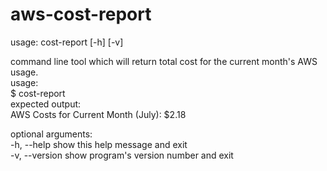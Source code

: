# aws-cost-report     
     
usage: cost-report \[-h\] \[-v\]   
   
command line tool which will return total cost for the current month's AWS usage.   
usage:   
    $ cost-report   
expected output:   
    AWS Costs for Current Month (July): $2.18   
   
optional arguments:   
  -h, --help     show this help message and exit   
  -v, --version  show program's version number and exit   
